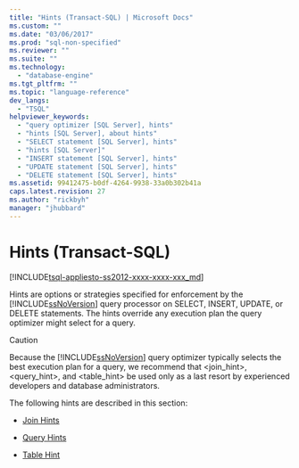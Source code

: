 ```yaml
---
title: "Hints (Transact-SQL) | Microsoft Docs"
ms.custom: ""
ms.date: "03/06/2017"
ms.prod: "sql-non-specified"
ms.reviewer: ""
ms.suite: ""
ms.technology: 
  - "database-engine"
ms.tgt_pltfrm: ""
ms.topic: "language-reference"
dev_langs: 
  - "TSQL"
helpviewer_keywords: 
  - "query optimizer [SQL Server], hints"
  - "hints [SQL Server], about hints"
  - "SELECT statement [SQL Server], hints"
  - "hints [SQL Server]"
  - "INSERT statement [SQL Server], hints"
  - "UPDATE statement [SQL Server], hints"
  - "DELETE statement [SQL Server], hints"
ms.assetid: 99412475-b0df-4264-9938-33a0b302b41a
caps.latest.revision: 27
ms.author: "rickbyh"
manager: "jhubbard"
---
```

# Hints (Transact-SQL)
[!INCLUDE[tsql-appliesto-ss2012-xxxx-xxxx-xxx_md](../../integration-services/system/stored-procedures/includes/tsql-appliesto-ss2012-xxxx-xxxx-xxx-md.md)]

  Hints are options or strategies specified for enforcement by the [!INCLUDE[ssNoVersion](../../advanced-analytics/r-services/includes/ssnoversion-md.md)] query processor on SELECT, INSERT, UPDATE, or DELETE statements. The hints override any execution plan the query optimizer might select for a query.  
  
> [!CAUTION]  
>  Because the [!INCLUDE[ssNoVersion](../../advanced-analytics/r-services/includes/ssnoversion-md.md)] query optimizer typically selects the best execution plan for a query, we recommend that <join_hint>, <query_hint>, and <table_hint> be used only as a last resort by experienced developers and database administrators.  
  
 The following hints are described in this section:  
  
-   [Join Hints](../Topic/Join%20Hints%20\(Transact-SQL\).md)  
  
-   [Query Hints](../Topic/Query%20Hints%20\(Transact-SQL\).md)  
  
-   [Table Hint](../Topic/Table%20Hints%20\(Transact-SQL\).md)  
  
  